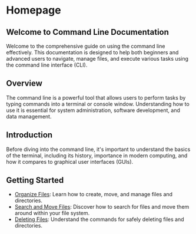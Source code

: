 # Homepage

## Welcome to Command Line Documentation

Welcome to the comprehensive guide on using the command line effectively. This documentation is designed to help both beginners and advanced users to navigate, manage files, and execute various tasks using the command line interface (CLI).

## Overview

The command line is a powerful tool that allows users to perform tasks by typing commands into a terminal or console window. Understanding how to use it is essential for system administration, software development, and data management.

## Introduction

Before diving into the command line, it's important to understand the basics of the terminal, including its history, importance in modern computing, and how it compares to graphical user interfaces (GUIs).

## Getting Started

- [Organize Files](OrganizeFiles.md): Learn how to create, move, and manage files and directories.
- [Search and Move Files](SearchMove.md): Discover how to search for files and move them around within your file system.
- [Deleting Files](CleanUpFiles.md): Understand the commands for safely deleting files and directories.
